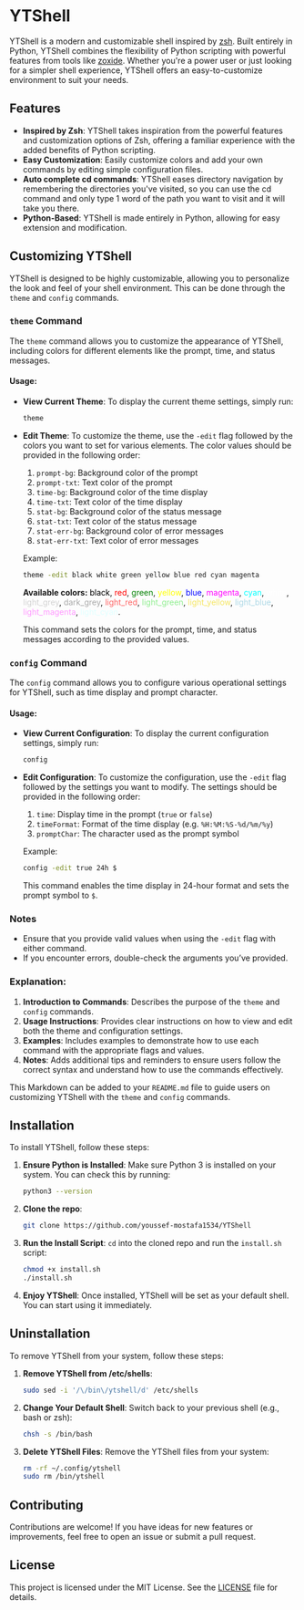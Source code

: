 # YTShell

YTShell is a modern and customizable shell inspired by [zsh](https://www.zsh.org/). Built entirely in Python, YTShell combines the flexibility of Python scripting with powerful features from tools like [zoxide](https://github.com/ajeetdsouza/zoxide). Whether you're a power user or just looking for a simpler shell experience, YTShell offers an easy-to-customize environment to suit your needs.

## Features

- **Inspired by Zsh**: YTShell takes inspiration from the powerful features and customization options of Zsh, offering a familiar experience with the added benefits of Python scripting.
- **Easy Customization**: Easily customize colors and add your own commands by editing simple configuration files.
- **Auto complete cd commands**: YTShell eases directory navigation by remembering the directories you've visited, so you can use the cd command and only type 1 word of the path you want to visit and it will take you there.
- **Python-Based**: YTShell is made entirely in Python, allowing for easy extension and modification.

## Customizing YTShell

YTShell is designed to be highly customizable, allowing you to personalize the look and feel of your shell environment. This can be done through the `theme` and `config` commands.

### `theme` Command

The `theme` command allows you to customize the appearance of YTShell, including colors for different elements like the prompt, time, and status messages.

#### Usage:

- **View Current Theme**: 
  To display the current theme settings, simply run:
  
  ```bash
  theme
  ```

- **Edit Theme**: 
  To customize the theme, use the `-edit` flag followed by the colors you want to set for various elements. The color values should be provided in the following order:
  
  1. `prompt-bg`: Background color of the prompt
  2. `prompt-txt`: Text color of the prompt
  3. `time-bg`: Background color of the time display
  4. `time-txt`: Text color of the time display
  5. `stat-bg`: Background color of the status message
  6. `stat-txt`: Text color of the status message
  7. `stat-err-bg`: Background color of error messages
  8. `stat-err-txt`: Text color of error messages
  
  Example:
  
  ```bash
  theme -edit black white green yellow blue red cyan magenta
  ```
  **Available colors:**
    <span style="color:black">black</span>, 
    <span style="color:red">red</span>, 
    <span style="color:green">green</span>, 
    <span style="color:yellow">yellow</span>, 
    <span style="color:blue">blue</span>, 
    <span style="color:magenta">magenta</span>, 
    <span style="color:cyan">cyan</span>, 
    <span style="color:white">white</span>, 
    <span style="color:lightgrey">light_grey</span>, 
    <span style="color:darkgrey">dark_grey</span>, 
    <span style="color:#ff6666">light_red</span>, 
    <span style="color:#90ee90">light_green</span>, 
    <span style="color:#f5e663">light_yellow</span>, 
    <span style="color:#add8e6">light_blue</span>, 
    <span style="color:#ff99ff">light_magenta</span>, 
    <span style="color:#e0ffff">light_cyan</span>.

  
  This command sets the colors for the prompt, time, and status messages according to the provided values.

### `config` Command

The `config` command allows you to configure various operational settings for YTShell, such as time display and prompt character.

#### Usage:

- **View Current Configuration**:
  To display the current configuration settings, simply run:
  
  ```bash
  config
  ```

- **Edit Configuration**:
  To customize the configuration, use the `-edit` flag followed by the settings you want to modify. The settings should be provided in the following order:
  
  1. `time`: Display time in the prompt (`true` or `false`)
  2. `timeFormat`: Format of the time display (e.g. `%H:%M:%S-%d/%m/%y`)
  3. `promptChar`: The character used as the prompt symbol
  
  Example:
  
  ```bash
  config -edit true 24h $
  ```
  
  This command enables the time display in 24-hour format and sets the prompt symbol to `$`.

### Notes

- Ensure that you provide valid values when using the `-edit` flag with either command.
- If you encounter errors, double-check the arguments you’ve provided.

### Explanation:

1. **Introduction to Commands**: Describes the purpose of the `theme` and `config` commands.
2. **Usage Instructions**: Provides clear instructions on how to view and edit both the theme and configuration settings.
3. **Examples**: Includes examples to demonstrate how to use each command with the appropriate flags and values.
4. **Notes**: Adds additional tips and reminders to ensure users follow the correct syntax and understand how to use the commands effectively. 

This Markdown can be added to your `README.md` file to guide users on customizing YTShell with the `theme` and `config` commands.

## Installation

To install YTShell, follow these steps:

1. **Ensure Python is Installed**: Make sure Python 3 is installed on your system. You can check this by running:

    ```bash
    python3 --version
    ```

2. **Clone the repo**:
    ```bash
    git clone https://github.com/youssef-mostafa1534/YTShell
    ```

2. **Run the Install Script**: `cd` into the cloned repo and run the `install.sh` script:

    ```bash
    chmod +x install.sh
    ./install.sh
    ```

3. **Enjoy YTShell**: Once installed, YTShell will be set as your default shell. You can start using it immediately.

## Uninstallation

To remove YTShell from your system, follow these steps:

1. **Remove YTShell from /etc/shells**:

    ```bash
    sudo sed -i '/\/bin\/ytshell/d' /etc/shells
    ```

2. **Change Your Default Shell**: Switch back to your previous shell (e.g., bash or zsh):

    ```bash
    chsh -s /bin/bash
    ```

3. **Delete YTShell Files**: Remove the YTShell files from your system:

    ```bash
    rm -rf ~/.config/ytshell
    sudo rm /bin/ytshell
    ```

## Contributing

Contributions are welcome! If you have ideas for new features or improvements, feel free to open an issue or submit a pull request.

## License

This project is licensed under the MIT License. See the [LICENSE](LICENSE) file for details.
